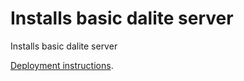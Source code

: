 Installs basic dalite server
============================

Installs basic dalite server

[Deployment instructions](https://github.com/open-craft/deployment-deploy-services).
